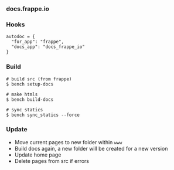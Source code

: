 ### docs.frappe.io

### Hooks

```
autodoc = {
  "for_app": "frappe",
  "docs_app": "docs_frappe_io"
}
```

### Build

    # build src (from frappe)
    $ bench setup-docs

    # make htmls
    $ bench build-docs

    # sync statics
    $ bench sync_statics --force

### Update

- Move current pages to new folder within `www`
- Build docs again, a new folder will be created for a new version
- Update home page
- Delete pages from src if errors
